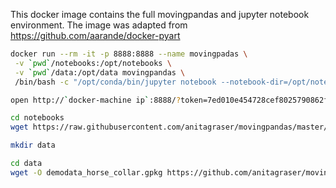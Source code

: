 This docker image contains the full movingpandas and jupyter notebook environment. The image was adapted from https://github.com/aarande/docker-pyart

```sh
docker run --rm -it -p 8888:8888 --name movingpadas \
 -v `pwd`/notebooks:/opt/notebooks \
 -v `pwd`/data:/opt/data movingpandas \
 /bin/bash -c "/opt/conda/bin/jupyter notebook --notebook-dir=/opt/notebooks --ip='*' --port=8888 --no-browser"
```

```sh
open http://`docker-machine ip`:8888/?token=7ed010e454728cef8025790862f85e928a76940d591dc9d9
```

```sh
cd notebooks
wget https://raw.githubusercontent.com/anitagraser/movingpandas/master/tutorials/3_horse_collar.ipynb

mkdir data

cd data
wget -O demodata_horse_collar.gpkg https://github.com/anitagraser/movingpandas/blob/master/tutorials/data/demodata_horse_collar.gpkg?raw=true

```
